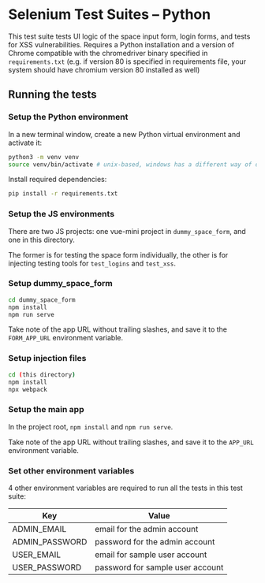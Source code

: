 # Selenium Test Suites – Python

This test suite tests UI logic of the space input form, login forms, and tests for XSS vulnerabilities. Requires a Python installation and a version of Chrome compatible with the chromedriver binary specified in `requirements.txt` (e.g. if version 80 is specified in requirements file, your system should have chromium version 80 installed as well)

## Running the tests


### Setup the Python environment

In a new terminal window, create a new Python virtual environment and activate it:

```bash
python3 -m venv venv
source venv/bin/activate # unix-based, windows has a different way of doing it
```

Install required dependencies:

```bash
pip install -r requirements.txt
```

### Setup the JS environments

There are two JS projects: one vue-mini project in `dummy_space_form`, and one in this directory.

The former is for testing the space form individually, the other is for injecting testing tools for `test_logins` and `test_xss`.

### Setup dummy_space_form

```bash
cd dummy_space_form
npm install
npm run serve
```

Take note of the app URL without trailing slashes, and save it to the `FORM_APP_URL` environment variable.

### Setup injection files

```bash
cd (this directory)
npm install
npx webpack
```

### Setup the main app

In the project root, `npm install` and `npm run serve`.

Take note of the app URL without trailing slashes, and save it to the `APP_URL` environment variable.

### Set other environment variables

4 other environment variables are required to run all the tests in this test suite:

| Key            | Value                            |
| -------------- | -------------------------------- |
| ADMIN_EMAIL    | email for the admin account      |
| ADMIN_PASSWORD | password for the admin account   |
| USER_EMAIL     | email for sample user account    |
| USER_PASSWORD  | password for sample user account |

